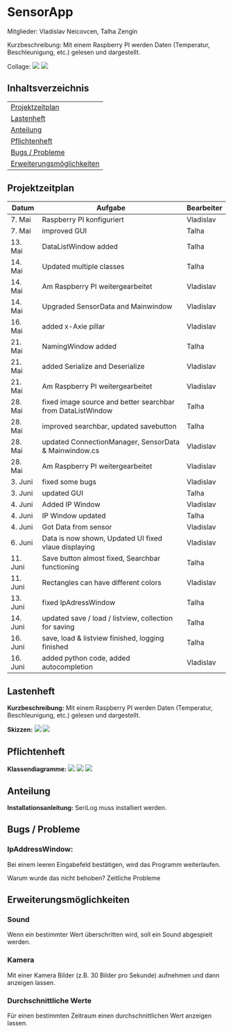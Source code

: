 # SensorApp

Mitglieder: Vladislav Neicovcen, Talha Zengin

Kurzbeschreibung: Mit einem Raspberry PI werden Daten (Temperatur, Beschleunigung, etc.) gelesen und dargestellt.

Collage:
<img src="Skizzen/Collage1.png">
<img src="Skizzen/Collage2.png">



## Inhaltsverzeichnis

|  |
| ----------- |
| [Projektzeitplan](#projektzeitplan) |
| [Lastenheft](#lastenheft) |
| [Anteilung](#anteilung) |
| [Pflichtenheft](#pflichtenheft) |
| [Bugs / Probleme](#bugs--probleme) |
| [Erweiterungsmöglichkeiten](#erweiterungsmöglichkeiten) |

## Projektzeitplan

| Datum | Aufgabe | Bearbeiter |
| ----------- | ----------- | ----------- |
| 7. Mai | Raspberry PI konfiguriert | Vladislav |
| 7. Mai | improved GUI | Talha |
| 13. Mai | DataListWindow added | Talha |
| 14. Mai | Updated multiple classes | Talha |
| 14. Mai | Am Raspberry PI weitergearbeitet | Vladislav |
| 14. Mai | Upgraded SensorData and Mainwindow | Vladislav |
| 16. Mai | added x-Axie pillar | Vladislav |
| 21. Mai | NamingWindow added | Talha |
| 21. Mai | added Serialize and Deserialize | Vladislav |
| 21. Mai | Am Raspberry PI weitergearbeitet | Vladislav |
| 28. Mai | fixed image source and better searchbar from DataListWindow | Talha |
| 28. Mai | improved searchbar, updated savebutton | Talha |
| 28. Mai | updated ConnectionManager, SensorData & Mainwindow.cs | Vladislav |
| 28. Mai | Am Raspberry PI weitergearbeitet | Vladislav |
| 3. Juni | fixed some bugs | Vladislav |
| 3. Juni | updated GUI | Talha |
| 4. Juni | Added IP Window | Vladislav |
| 4. Juni | IP Window updated | Talha |
| 4. Juni | Got Data from sensor | Vladislav |
| 6. Juni | Data is now shown, Updated UI fixed vlaue displaying | Vladislav |
| 11. Juni | Save button almost fixed, Searchbar functioning | Talha |
| 11. Juni | Rectangles can have different colors | Vladislav |
| 13. Juni | fixed IpAdressWindow | Talha |
| 14. Juni | updated save / load / listview, collection for saving | Talha |
| 16. Juni | save, load & listview finished, logging finished | Talha |
| 16. Juni | added python code, added autocompletion | Vladislav |



## Lastenheft

**Kurzbeschreibung:** Mit einem Raspberry PI werden Daten (Temperatur, Beschleunigung, etc.) gelesen und dargestellt.

**Skizzen:** 
<img src="Skizzen/DataListWindow.png">
<img src="Skizzen/Mainwindow.png">



## Pflichtenheft

**Klassendiagramme:**
<img src="Skizzen/SensorData.png">
<img src="Skizzen/DataTimeSeries.png">
<img src="Skizzen/ConnectionManager.png">



## Anteilung

**Installationsanleitung:** SeriLog muss installiert werden.



## Bugs / Probleme

### IpAddressWindow:

Bei einem leeren Eingabefeld bestätigen, wird das Programm weiterlaufen.

Warum wurde das nicht behoben?
Zeitliche Probleme



## Erweiterungsmöglichkeiten

### Sound
Wenn ein bestimmter Wert überschritten wird, soll ein Sound abgespielt werden.

### Kamera
Mit einer Kamera Bilder (z.B. 30 Bilder pro Sekunde) aufnehmen und dann anzeigen lassen.

### Durchschnittliche Werte
Für einen bestimmten Zeitraum einen durchschnittlichen Wert anzeigen lassen.